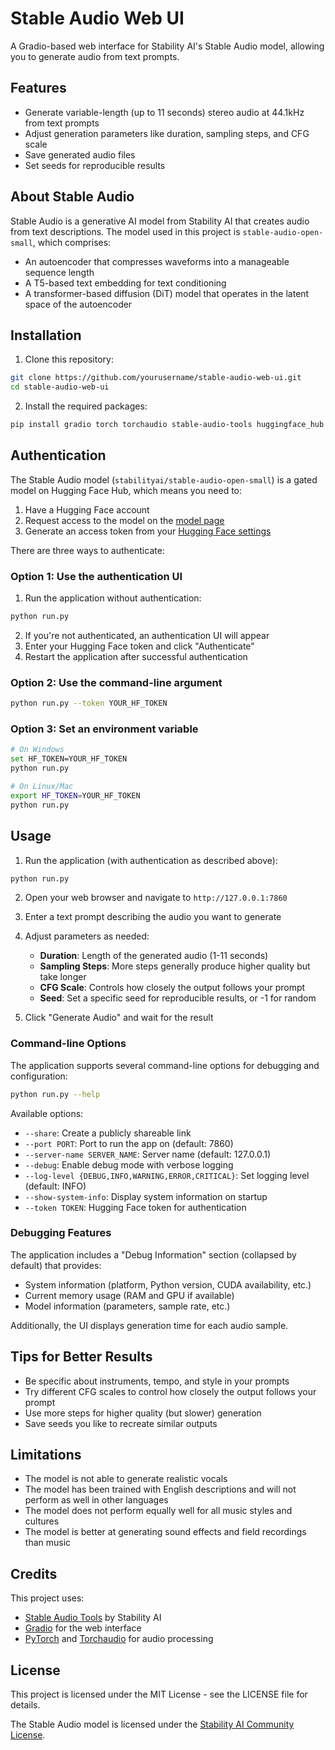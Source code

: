 # Stable Audio Web UI

A Gradio-based web interface for Stability AI's Stable Audio model, allowing you to generate audio from text prompts.

## Features

- Generate variable-length (up to 11 seconds) stereo audio at 44.1kHz from text prompts
- Adjust generation parameters like duration, sampling steps, and CFG scale
- Save generated audio files
- Set seeds for reproducible results

## About Stable Audio

Stable Audio is a generative AI model from Stability AI that creates audio from text descriptions. The model used in this project is `stable-audio-open-small`, which comprises:

- An autoencoder that compresses waveforms into a manageable sequence length
- A T5-based text embedding for text conditioning
- A transformer-based diffusion (DiT) model that operates in the latent space of the autoencoder

## Installation

1. Clone this repository:
```bash
git clone https://github.com/yourusername/stable-audio-web-ui.git
cd stable-audio-web-ui
```

2. Install the required packages:
```bash
pip install gradio torch torchaudio stable-audio-tools huggingface_hub
```

## Authentication

The Stable Audio model (`stabilityai/stable-audio-open-small`) is a gated model on Hugging Face Hub, which means you need to:

1. Have a Hugging Face account
2. Request access to the model on the [model page](https://huggingface.co/stabilityai/stable-audio-open-small)
3. Generate an access token from your [Hugging Face settings](https://huggingface.co/settings/tokens)

There are three ways to authenticate:

### Option 1: Use the authentication UI

1. Run the application without authentication:
```bash
python run.py
```
2. If you're not authenticated, an authentication UI will appear
3. Enter your Hugging Face token and click "Authenticate"
4. Restart the application after successful authentication

### Option 2: Use the command-line argument

```bash
python run.py --token YOUR_HF_TOKEN
```

### Option 3: Set an environment variable

```bash
# On Windows
set HF_TOKEN=YOUR_HF_TOKEN
python run.py

# On Linux/Mac
export HF_TOKEN=YOUR_HF_TOKEN
python run.py
```

## Usage

1. Run the application (with authentication as described above):
```bash
python run.py
```

2. Open your web browser and navigate to `http://127.0.0.1:7860`

3. Enter a text prompt describing the audio you want to generate

4. Adjust parameters as needed:
   - **Duration**: Length of the generated audio (1-11 seconds)
   - **Sampling Steps**: More steps generally produce higher quality but take longer
   - **CFG Scale**: Controls how closely the output follows your prompt
   - **Seed**: Set a specific seed for reproducible results, or -1 for random

5. Click "Generate Audio" and wait for the result

### Command-line Options

The application supports several command-line options for debugging and configuration:

```bash
python run.py --help
```

Available options:
- `--share`: Create a publicly shareable link
- `--port PORT`: Port to run the app on (default: 7860)
- `--server-name SERVER_NAME`: Server name (default: 127.0.0.1)
- `--debug`: Enable debug mode with verbose logging
- `--log-level {DEBUG,INFO,WARNING,ERROR,CRITICAL}`: Set logging level (default: INFO)
- `--show-system-info`: Display system information on startup
- `--token TOKEN`: Hugging Face token for authentication

### Debugging Features

The application includes a "Debug Information" section (collapsed by default) that provides:

- System information (platform, Python version, CUDA availability, etc.)
- Current memory usage (RAM and GPU if available)
- Model information (parameters, sample rate, etc.)

Additionally, the UI displays generation time for each audio sample.

## Tips for Better Results

- Be specific about instruments, tempo, and style in your prompts
- Try different CFG scales to control how closely the output follows your prompt
- Use more steps for higher quality (but slower) generation
- Save seeds you like to recreate similar outputs

## Limitations

- The model is not able to generate realistic vocals
- The model has been trained with English descriptions and will not perform as well in other languages
- The model does not perform equally well for all music styles and cultures
- The model is better at generating sound effects and field recordings than music

## Credits

This project uses:
- [Stable Audio Tools](https://github.com/Stability-AI/stable-audio-tools) by Stability AI
- [Gradio](https://gradio.app/) for the web interface
- [PyTorch](https://pytorch.org/) and [Torchaudio](https://pytorch.org/audio) for audio processing

## License

This project is licensed under the MIT License - see the LICENSE file for details.

The Stable Audio model is licensed under the [Stability AI Community License](https://huggingface.co/stabilityai/stable-audio-open-small/blob/main/LICENSE.md).
